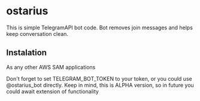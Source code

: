 # ostarius

This is simple TelegramAPI bot code.
Bot removes join messages and helps keep conversation clean.

## Instalation
As any other AWS SAM applications

Don't forget to set TELEGRAM_BOT_TOKEN to your token, or you could use @ostarius_bot directly.
Keep in mind, this is ALPHA version, so in future you could await extension of functionality

